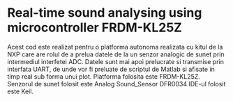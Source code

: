 # Real-time sound analysing using microcontroller FRDM-KL25Z
Acest cod este realizat pentru o platforma autonoma realizata cu kitul de la NXP care are rolul de a prelua datele de la un senzor analogic de sunet prin intermediul interfetei ADC.
Datele sunt mai apoi prelucrate si transmise prin interfata UART, de unde vor fi preluate de scriptul de Matlab si afisate in timp real sub forma unui plot.
Platforma folosita este FRDM-KL25Z.
Senzorul de sunet folosit este Analog Sound_Sensor DFR0034
IDE-ul folosit este Keil.
